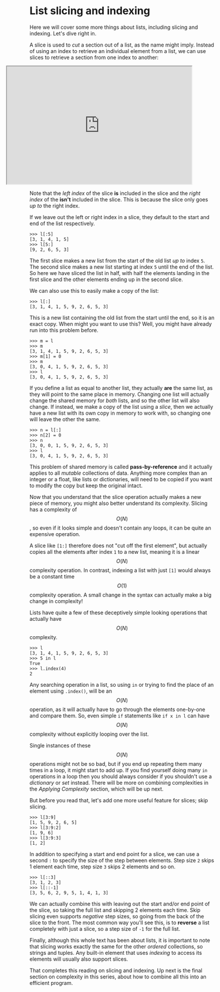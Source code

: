 <script>
    document.addEventListener('DOMContentLoaded', function() {
        // Find all iframes with class "code-embed"
        var iframes = document.querySelectorAll('iframe.code-embed');

        // Loop through each iframe
        iframes.forEach(function(iframe) {
            // Get the text content inside the iframe tag
            var textContent = iframe.textContent;

            // Send a postMessage to the iframe
            iframe.contentWindow.postMessage(textContent, '*');
        });
    });
</script>

# List slicing and indexing

Here we will cover some more things about lists, including slicing and
indexing. Let's dive right in.

A slice is used to *cut* a section out of a list, as the name might imply.
Instead of using an index to retrieve an individual element from a list, we can
use slices to retrieve a section from one index to another:

<iframe class="code-embed" src="https://uvapl.github.io/examide/embed.html?filename=list_exercises.py" style="width:100%; height: 20rem; margin-left: -4rem; margin-right: -4rem;">
l = [3, 1, 4, 1, 5, 9, 2, 6, 5, 3]
print(l)
print(l[1])
print(l[5])
print(l[1:5])
</iframe>

Note that the *left index* of the slice **is** included in the slice and the
*right index* of the **isn't** included in the slice. This is because the slice
only goes *up to* the right index.

If we leave out the left or right index in a slice, they default to the start
and end of the list respectively.

	>>> l[:5]
	[3, 1, 4, 1, 5]
	>>> l[5:]
	[9, 2, 6, 5, 3]

The first slice makes a new list from the start of the old list *up to* index
`5`. The second slice makes a new list starting at index `5` until the end
of the list. So here we have sliced the list in half, with half the elements
landing in the first slice and the other elements ending up in the second
slice.

We can also use this to easily make a copy of the list:

	>>> l[:]
	[3, 1, 4, 1, 5, 9, 2, 6, 5, 3]

This is a new list containing the old list from the start until the end, so it
is an exact copy. When might you want to use this? Well, you might have already run
into this problem before.

	>>> m = l
	>>> m
	[3, 1, 4, 1, 5, 9, 2, 6, 5, 3]
	>>> m[1] = 0
	>>> m
	[3, 0, 4, 1, 5, 9, 2, 6, 5, 3]
	>>> l
	[3, 0, 4, 1, 5, 9, 2, 6, 5, 3]

If you define a list as equal to another list, they actually **are** the same list, as they will point to the same place in memory. Changing one list will actually change the shared memory for *both* lists, and so the other list will also change. If instead, we make a copy of the list using a *slice*, then we actually have a new list with its own copy in memory to work with, so changing one will leave the other the same.

	>>> n = l[:]
	>>> n[2] = 0
	>>> n
	[3, 0, 0, 1, 5, 9, 2, 6, 5, 3]
	>>> l
	[3, 0, 4, 1, 5, 9, 2, 6, 5, 3]

This problem of shared memory is called **pass-by-reference** and it actually
applies to all *mutable* collections of data. Anything more complex than an
integer or a float, like lists or dictionaries, will need to be copied if you
want to modify the copy but keep the original intact.

Now that you understand that the slice operation actually makes a new piece of
memory, you might also better understand its complexity. Slicing has a
complexity of $$O(N)$$, so even if it looks simple and doesn't contain
any loops, it can be quite an expensive operation.

A slice like `[1:]` therefore does not "cut off the first element", but actually
copies all the elements after index `1` to a new list, meaning it is a linear
$$O(N)$$ complexity operation. In contrast, indexing a list with just
`[1]` would always be a constant time $$O(1)$$ complexity operation. A
small change in the syntax can actually make a big change in complexity!

Lists have quite a few of these deceptively simple looking operations that
actually have $$O(N)$$ complexity.

	>>> l
	[3, 1, 4, 1, 5, 9, 2, 6, 5, 3]
	>>> 5 in l
	True
	>>> l.index(4)
	2

Any searching operation in a list, so using `in` or trying to find the place of an element
using `.index()`, will be an $$O(N)$$ operation, as it will
actually have to go through the elements one-by-one and compare them. So, even
simple `if` statements like `if x in l` can have $$O(N)$$ complexity
without explicitly looping over the list.

Single instances of these $$O(N)$$ operations might not be so bad, but
if you end up repeating them many times in a loop, it might start to add
up. If you find yourself doing many `in` operations in a loop then you should
always consider if you shouldn't use a *dictionary* or *set* instead. There will
be more on combining complexities in the *Applying Complexity* section, which
will be up next.

But before you read that, let's add one more useful feature for slices; skip
slicing.

	>>> l[3:9]
	[1, 5, 9, 2, 6, 5]
	>>> l[3:9:2]
	[1, 9, 6]
	>>> l[3:9:3]
	[1, 2]

In addition to specifying a start and end point for a slice, we can use a
second `:` to specify the size of the step between elements. Step size `2`
skips 1 element each time, step size `3` skips 2 elements and so on.

	>>> l[::3]
	[3, 1, 2, 3]
	>>> l[::-1]
	[3, 5, 6, 2, 9, 5, 1, 4, 1, 3]

We can actually combine this with leaving out the start and/or end point of the
slice, so taking the full list and skipping 2 elements each time. Skip slicing
even supports *negative* step sizes, so going from the back of the slice to the
front. The most common way you'll see this, is to **reverse** a list completely
with just a slice, so a step size of `-1` for the full list.

Finally, although this whole text has been about lists, it is important
to note that slicing works exactly the same for the other *ordered*
collections, so strings and tuples. Any built-in element that uses *indexing*
to access its elements will usually also support slices.

That completes this reading on slicing and indexing. Up next is the final section
on complexity in this series, about how to combine all this into an efficient
program.
